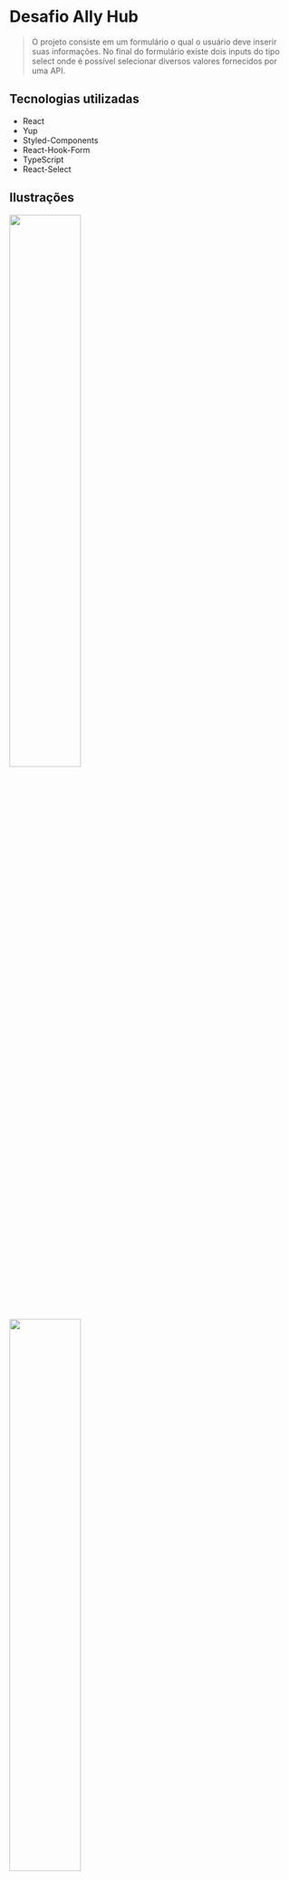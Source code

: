 # Desafio Ally Hub
> O projeto consiste em um formulário o qual o usuário deve inserir suas informações. No final do formulário existe dois inputs do tipo select onde é possível selecionar diversos valores fornecidos por uma API.

## Tecnologias utilizadas
- React
- Yup
- Styled-Components
- React-Hook-Form
- TypeScript
- React-Select

## Ilustrações
<img width=50% src="https://user-images.githubusercontent.com/85759155/198184072-cf2813fc-8b72-4dbc-ad4a-c97279651a75.png"/>
<img width=50% src="https://user-images.githubusercontent.com/85759155/198184988-fedb3211-da03-43ff-9433-615730467022.png"/>
